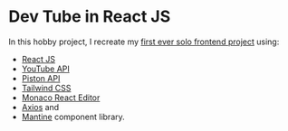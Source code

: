 # Dev Tube in React JS

In this hobby project, I recreate my [first ever solo frontend project](https://github.com/oyieroyier/devtube) using:

- [React JS](https://react.dev/)
- [YouTube API](https://developers.google.com/youtube/v3)
- [Piston API](https://piston.readthedocs.io/en/latest/api-v2/)
- [Tailwind CSS](https://tailwindcss.com/)
- [Monaco React Editor](https://www.npmjs.com/package/@monaco-editor/react)
- [Axios](https://axios-http.com/docs/intro) and
- [Mantine](https://mantine.dev/) component library.
